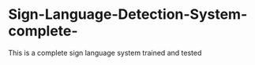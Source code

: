 # Sign-Language-Detection-System-complete-
This is a complete sign language system trained and tested 
